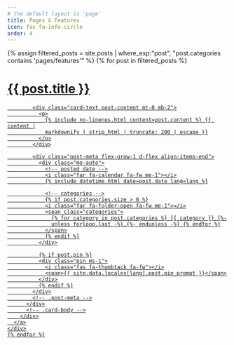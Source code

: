 ```yaml
---
# the default layout is 'page'
title: Pages & Features
icon: fas fa-info-circle
order: 4
---
```


<div id="post-list" {% unless has_paginator %} class="mb-5" {% endunless %}>
  <div class="row">
    {% assign filtered_posts = site.posts | where_exp:"post", "post.categories contains 'pages/features'" %}
    {% for post in filtered_posts %}
    <div class="col-md-6 col-lg-4">
      <a href="{{ post.url | relative_url }}" class="card-wrapper">
        <div class="card post-preview flex-md-row-reverse">
          <div class="card-body d-flex flex-column">
            <h1 class="card-title my-2 mt-md-0">{{ post.title }}</h1>

            <div class="card-text post-content mt-0 mb-2">
              <p>
                {% include no-linenos.html content=post.content %} {{ content |
                markdownify | strip_html | truncate: 200 | escape }}
              </p>
            </div>

            <div class="post-meta flex-grow-1 d-flex align-items-end">
              <div class="me-auto">
                <!-- posted date -->
                <i class="far fa-calendar fa-fw me-1"></i>
                {% include datetime.html date=post.date lang=lang %}

                <!-- categories -->
                {% if post.categories.size > 0 %}
                <i class="far fa-folder-open fa-fw me-1"></i>
                <span class="categories">
                  {% for category in post.categories %} {{ category }} {%-
                  unless forloop.last -%},{%- endunless -%} {% endfor %}
                </span>
                {% endif %}
              </div>

              {% if post.pin %}
              <div class="pin ms-1">
                <i class="fas fa-thumbtack fa-fw"></i>
                <span>{{ site.data.locales[lang].post.pin_prompt }}</span>
              </div>
              {% endif %}
            </div>
            <!-- .post-meta -->
          </div>
          <!-- .card-body -->
        </div>
      </a>
    </div>
    {% endfor %}
  </div>